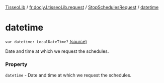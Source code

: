 [TisseoLib](../../index.md) / [fr.docjyJ.tisseoLib.request](../index.md) / [StopSchedulesRequest](index.md) / [datetime](./datetime.md)

# datetime

`var datetime: LocalDateTime?` [(source)](https://github.com/docjyJ/TisseoLib/tree/master/src/main/kotlin/fr/docjyJ/tisseoLib/request/StopSchedulesRequest.kt#L38)

Date and time at which we request the schedules.

### Property

`datetime` - Date and time at which we request the schedules.